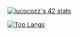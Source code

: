 [![lucocozz's 42 stats](https://badge42.herokuapp.com/api/stats/lucocozz)](https://matias.ma/nsfw/)

[![Top Langs](https://github-readme-stats.vercel.app/api/top-langs/?username=lucocozz&layout=compact&theme=radical)](https://github.com/anuraghazra/github-readme-stats)
